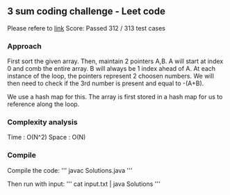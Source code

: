 ## 3 sum coding challenge - Leet code
Please refere to [link](https://leetcode.com/problems/3sum/description/)
Score: Passed 312 / 313 test cases

### Approach 
First sort the given array. Then, maintain 2 pointers A,B. A will start at index 0 and comb the 
entire array. B will always be 1 index ahead of A. At each instance of the loop, the pointers represent
2 choosen numbers. We will then need to check if the 3rd number is present and equal to -(A+B).

We use a hash map for this. The array is first stored in a hash map for us to reference along the loop. 

### Complexity analysis
Time	: O(N^2)
Space	: O(N)

### Compile
Compile the code:
'''
javac Solutions.java
'''

Then run with input:
'''
cat input.txt | java Solutions
'''
